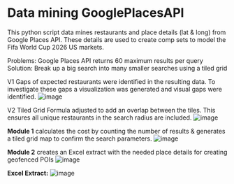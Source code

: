 # Data mining GooglePlacesAPI
This python script data mines restaurants and place details (lat &amp; long) from Google Places API.
These details are used to create comp sets to model the Fifa World Cup 2026 US markets. 

Problems: Google Places API returns 60 maximum results per query
Solution: Break up a big search into many smaller searches using a tiled grid

V1 Gaps of expected restaurants were identified in the resulting data. To investigate these gaps a visualization was generated and visual gaps were identified.
![image](https://github.com/Alex-Zeo/GooglePlacesAPI/assets/6181715/c0cf9cb6-8808-461a-81b6-41be672dc0de)

V2 Tiled Grid Formula adjusted to add an overlap between the tiles. This ensures all unique restaurants in the search radius are included.
![image](https://github.com/Alex-Zeo/GooglePlacesAPI/assets/6181715/6627ff21-72b3-4184-b95f-3d6621915e5c)


**Module 1** calculates the cost by counting the number of results & generates a tiled grid map to confirm the search parameters.
![image](https://github.com/Alex-Zeo/GooglePlacesAPI/assets/6181715/cc934fd5-e4f0-41be-8997-012e7dbd3611)


**Module 2** creates an Excel extract with the needed place details for creating geofenced POIs
![image](https://github.com/Alex-Zeo/GooglePlacesAPI/assets/6181715/69fee885-08a4-433e-bc5b-88aa4f7274e2)

**Excel Extract:**
![image](https://github.com/Alex-Zeo/GooglePlacesAPI/assets/6181715/3e117c01-e1f0-4e74-afd4-ad7bc2ee6de8)

